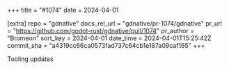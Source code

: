 +++
title = "#1074"
date = 2024-04-01

[extra]
repo = "gdnative"
docs_rel_url = "gdnative/pr-1074/gdnative"
pr_url = "https://github.com/godot-rust/gdnative/pull/1074"
pr_author = "Bromeon"
sort_key = 2024-04-01
date_time = 2024-04-01T15:25:42Z
commit_sha = "a4319cc66ca0573fad737c64cb1e187a09caf165"
+++

Tooling updates
